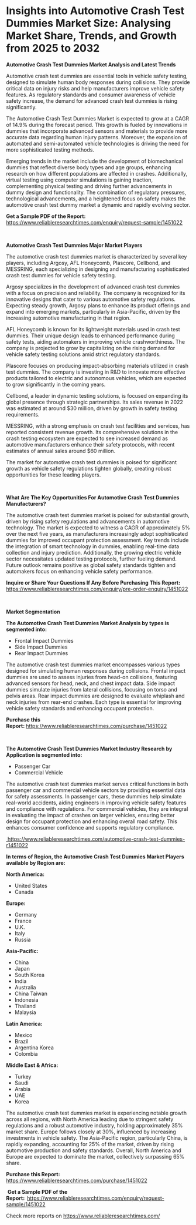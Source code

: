 <p><h1>Insights into Automotive Crash Test Dummies Market Size: Analysing Market Share, Trends, and Growth from 2025 to 2032</h1></p><p><strong>Automotive Crash Test Dummies Market Analysis and Latest Trends</strong></p>
<p><p>Automotive crash test dummies are essential tools in vehicle safety testing, designed to simulate human body responses during collisions. They provide critical data on injury risks and help manufacturers improve vehicle safety features. As regulatory standards and consumer awareness of vehicle safety increase, the demand for advanced crash test dummies is rising significantly.</p><p>The Automotive Crash Test Dummies Market is expected to grow at a CAGR of 14.9% during the forecast period. This growth is fueled by innovations in dummies that incorporate advanced sensors and materials to provide more accurate data regarding human injury patterns. Moreover, the expansion of automated and semi-automated vehicle technologies is driving the need for more sophisticated testing methods.</p><p>Emerging trends in the market include the development of biomechanical dummies that reflect diverse body types and age groups, enhancing research on how different populations are affected in crashes. Additionally, virtual testing using computer simulations is gaining traction, complementing physical testing and driving further advancements in dummy design and functionality. The combination of regulatory pressures, technological advancements, and a heightened focus on safety makes the automotive crash test dummy market a dynamic and rapidly evolving sector.</p></p>
<p><strong>Get a Sample PDF of the Report:&nbsp;</strong> <a href="https://www.reliableresearchtimes.com/enquiry/request-sample/1451022?utm_campaign=2196&utm_medium=2&utm_source=Github&utm_content=ia&utm_term=30032025&utm_id=automotive-crash-test-dummies">https://www.reliableresearchtimes.com/enquiry/request-sample/1451022</a></p>
<p>&nbsp;</p>
<p><strong>Automotive Crash Test Dummies Major Market Players</strong></p>
<p><p>The automotive crash test dummies market is characterized by several key players, including Argosy, AFL Honeycomb, Plascore, Cellbond, and MESSRING, each specializing in designing and manufacturing sophisticated crash test dummies for vehicle safety testing.</p><p>Argosy specializes in the development of advanced crash test dummies with a focus on precision and reliability. The company is recognized for its innovative designs that cater to various automotive safety regulations. Expecting steady growth, Argosy plans to enhance its product offerings and expand into emerging markets, particularly in Asia-Pacific, driven by the increasing automotive manufacturing in that region.</p><p>AFL Honeycomb is known for its lightweight materials used in crash test dummies. Their unique design leads to enhanced performance during safety tests, aiding automakers in improving vehicle crashworthiness. The company is projected to grow by capitalizing on the rising demand for vehicle safety testing solutions amid strict regulatory standards.</p><p>Plascore focuses on producing impact-absorbing materials utilized in crash test dummies. The company is investing in R&D to innovate more effective products tailored to electric and autonomous vehicles, which are expected to grow significantly in the coming years.</p><p>Cellbond, a leader in dynamic testing solutions, is focused on expanding its global presence through strategic partnerships. Its sales revenue in 2022 was estimated at around $30 million, driven by growth in safety testing requirements.</p><p>MESSRING, with a strong emphasis on crash test facilities and services, has reported consistent revenue growth. Its comprehensive solutions in the crash testing ecosystem are expected to see increased demand as automotive manufacturers enhance their safety protocols, with recent estimates of annual sales around $60 million. </p><p>The market for automotive crash test dummies is poised for significant growth as vehicle safety regulations tighten globally, creating robust opportunities for these leading players.</p></p>
<p>&nbsp;</p>
<p><strong>What Are The Key Opportunities For Automotive Crash Test Dummies Manufacturers?</strong></p>
<p><p>The automotive crash test dummies market is poised for substantial growth, driven by rising safety regulations and advancements in automotive technology. The market is expected to witness a CAGR of approximately 5% over the next five years, as manufacturers increasingly adopt sophisticated dummies for improved occupant protection assessment. Key trends include the integration of smart technology in dummies, enabling real-time data collection and injury prediction. Additionally, the growing electric vehicle sector necessitates updated testing protocols, further fueling demand. Future outlook remains positive as global safety standards tighten and automakers focus on enhancing vehicle safety performance.</p></p>
<p><strong>Inquire or Share Your Questions If Any Before Purchasing This Report:</strong> <a href="https://www.reliableresearchtimes.com/enquiry/pre-order-enquiry/1451022?utm_campaign=2196&utm_medium=2&utm_source=Github&utm_content=ia&utm_term=30032025&utm_id=automotive-crash-test-dummies">https://www.reliableresearchtimes.com/enquiry/pre-order-enquiry/1451022</a></p>
<p>&nbsp;</p>
<p><strong>Market Segmentation</strong></p>
<p><strong>The Automotive Crash Test Dummies Market Analysis by types is segmented into:</strong></p>
<p><ul><li>Frontal Impact Dummies</li><li>Side Impact Dummies</li><li>Rear Impact Dummies</li></ul></p>
<p><p>The automotive crash test dummies market encompasses various types designed for simulating human responses during collisions. Frontal impact dummies are used to assess injuries from head-on collisions, featuring advanced sensors for head, neck, and chest impact data. Side impact dummies simulate injuries from lateral collisions, focusing on torso and pelvis areas. Rear impact dummies are designed to evaluate whiplash and neck injuries from rear-end crashes. Each type is essential for improving vehicle safety standards and enhancing occupant protection.</p></p>
<p><strong>Purchase this Report:&nbsp;</strong><a href="https://www.reliableresearchtimes.com/purchase/1451022?utm_campaign=2196&utm_medium=2&utm_source=Github&utm_content=ia&utm_term=30032025&utm_id=automotive-crash-test-dummies">https://www.reliableresearchtimes.com/purchase/1451022</a></p>
<p>&nbsp;</p>
<p><strong>The Automotive Crash Test Dummies Market Industry Research by Application is segmented into:</strong></p>
<p><ul><li>Passenger Car</li><li>Commercial Vehicle</li></ul></p>
<p><p>The automotive crash test dummies market serves critical functions in both passenger car and commercial vehicle sectors by providing essential data for safety assessments. In passenger cars, these dummies help simulate real-world accidents, aiding engineers in improving vehicle safety features and compliance with regulations. For commercial vehicles, they are integral in evaluating the impact of crashes on larger vehicles, ensuring better design for occupant protection and enhancing overall road safety. This enhances consumer confidence and supports regulatory compliance.</p></p>
<p><a href="https://www.reliableresearchtimes.com/automotive-crash-test-dummies-r1451022?utm_campaign=2196&utm_medium=2&utm_source=Github&utm_content=ia&utm_term=30032025&utm_id=automotive-crash-test-dummies">&nbsp;https://www.reliableresearchtimes.com/automotive-crash-test-dummies-r1451022</a></p>
<p><strong>In terms of Region, the Automotive Crash Test Dummies Market Players available by Region are:</strong></p>
<p>
    <p> <strong> North America: </strong>
        <ul>
            <li>United States</li>
            <li>Canada</li>
        </ul>
        </p> 
    <p> <strong> Europe: </strong>
        <ul>
            <li>Germany</li>
            <li>France</li>
            <li>U.K.</li>
            <li>Italy</li>
            <li>Russia</li>
        </ul>
        </p> 
    <p> <strong> Asia-Pacific: </strong>
        <ul>
            <li>China</li>
            <li>Japan</li>
            <li>South Korea</li>
            <li>India</li>
            <li>Australia</li>
            <li>China Taiwan</li>
            <li>Indonesia</li>
            <li>Thailand</li>
            <li>Malaysia</li>
        </ul>
        </p> 
    <p> <strong> Latin America: </strong>
        <ul>
            <li>Mexico</li>
            <li>Brazil</li>
            <li>Argentina Korea</li>
            <li>Colombia</li>
        </ul>
        </p> 
    <p> <strong> Middle East & Africa: </strong>
        <ul>
            <li>Turkey</li>
            <li>Saudi</li>
            <li>Arabia</li>
            <li>UAE</li>
            <li>Korea</li>
        </ul>
    </p>
    </p>
<p><p>The automotive crash test dummies market is experiencing notable growth across all regions, with North America leading due to stringent safety regulations and a robust automotive industry, holding approximately 35% market share. Europe follows closely at 30%, influenced by increasing investments in vehicle safety. The Asia-Pacific region, particularly China, is rapidly expanding, accounting for 25% of the market, driven by rising automotive production and safety standards. Overall, North America and Europe are expected to dominate the market, collectively surpassing 65% share.</p></p>
<p><strong>Purchase this Report: </strong><a href="https://www.reliableresearchtimes.com/purchase/1451022?utm_campaign=2196&utm_medium=2&utm_source=Github&utm_content=ia&utm_term=30032025&utm_id=automotive-crash-test-dummies">https://www.reliableresearchtimes.com/purchase/1451022</a></p>
<p>&nbsp;<strong>Get a Sample PDF of the Report:&nbsp;&nbsp;</strong><a href="https://www.reliableresearchtimes.com/enquiry/request-sample/1451022?utm_campaign=2196&utm_medium=2&utm_source=Github&utm_content=ia&utm_term=30032025&utm_id=automotive-crash-test-dummies">https://www.reliableresearchtimes.com/enquiry/request-sample/1451022</a></p>
<p><strong></strong></p>
<p>Check more reports on <a href="https://www.reliableresearchtimes.com/?utm_campaign=2196&utm_medium=2&utm_source=Github&utm_content=ia&utm_term=30032025&utm_id=automotive-crash-test-dummies">https://www.reliableresearchtimes.com/</a></p>